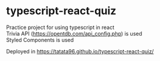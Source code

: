 # typescript-react-quiz

Practice project for using typescript in react</br>
Trivia API (https://opentdb.com/api_config.php) is used</br>
Styled Components is used</br>

Deployed in https://tatata96.github.io/typescript-react-quiz/ 

